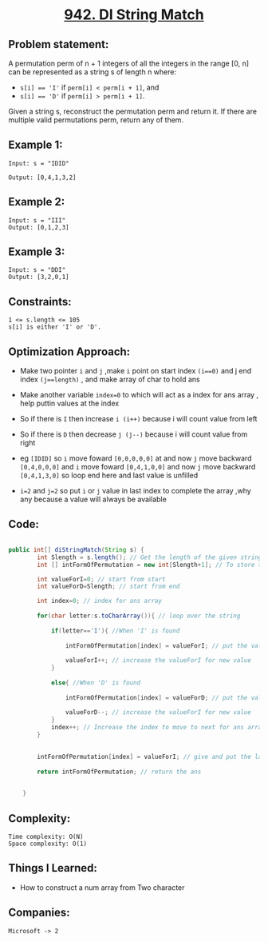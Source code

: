 <h1 align="center"><a href="942. DI String Match" target="_blank">942. DI String Match</a></h1>

## Problem statement:
A permutation perm of n + 1 integers of all the integers in the range [0, n] can be represented as a string s of length n where:

- `s[i] == 'I'` if `perm[i] < perm[i + 1]`, and
- `s[i] == 'D'` if `perm[i] > perm[i + 1]`.

Given a string s, reconstruct the permutation perm and return it. If there are multiple valid permutations perm, return any of them.




## Example 1:

```
Input: s = "IDID"

Output: [0,4,1,3,2]
```

## Example 2:

```
Input: s = "III"
Output: [0,1,2,3]
```


## Example 3:

```
Input: s = "DDI"
Output: [3,2,0,1]
```


## Constraints:

```
1 <= s.length <= 105
s[i] is either 'I' or 'D'.
```


 

## Optimization Approach:

- Make two pointer `i` and `j` ,make `i` point on start index `(i==0)` and j end index `(j==length)` , and make array of char to hold ans
  
- Make another variable `index=0` to which will act as a index for ans array , help puttin values at the index
  
- So if there is `I` then increase `i (i++)`  because i will count value from left
  
- So if there is `D` then decrease `j (j--)`  because i will count value from right

- eg `[IDID]` so `i` move foward `[0,0,0,0,0]` at and now `j` move backward  `[0,4,0,0,0]` and `i` move foward `[0,4,1,0,0]` and now `j` move backward  `[0,4,1,3,0]` so loop end here and last value is unfilled

- `i=2` and `j=2` so put `i` or `j` value in last index to complete the array ,why any because a value will always be available



## Code: 

```java

public int[] diStringMatch(String s) {
        int Slength = s.length(); // Get the length of the given string
        int [] intFormOfPermutation = new int[Slength+1]; // To store the result/ans

        int valueForI=0; // start from start
        int valueForD=Slength; // start from end

        int index=0; // index for ans array
      
        for(char letter:s.toCharArray()){ // loop over the string
          
            if(letter=='I'){ //When 'I' is found 
              
                intFormOfPermutation[index] = valueForI; // put the value of valueForI into ans array
              
                valueForI++; // increase the valueForI for new value 
            }
              
            else{ //When 'D' is found 
              
                intFormOfPermutation[index] = valueForD; // put the value of valueForD into ans array
              
                valueForD--; // increase the valueForI for new value 
            }
            index++; // Increase the index to move to next for ans array
        }

        
        intFormOfPermutation[index] = valueForI; // give and put the last remaining value of valueForI also u can give valueForD in ans array
      
        return intFormOfPermutation; // return the ans

        
    }

```







## Complexity:

```
Time complexity: O(N)
Space complexity: O(1)
```

## Things I Learned:

- How to construct a num array from Two character
  


## Companies:

```
Microsoft -> 2
```






